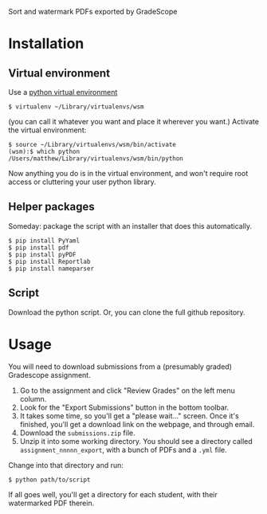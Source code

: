 Sort and watermark PDFs exported by GradeScope

# Installation

## Virtual environment

Use a [python virtual environment](https://packaging.python.org/guides/installing-using-pip-and-virtualenv/)

    $ virtualenv ~/Library/virtualenvs/wsm
    
(you can call it whatever you want and place it wherever you want.)  Activate the virtual environment:

    $ source ~/Library/virtualenvs/wsm/bin/activate
    (wsm):$ which python
    /Users/matthew/Library/virtualenvs/wsm/bin/python
    
Now anything you do is in the virtual environment, and won't require root access or cluttering your user
python library.

## Helper packages

Someday: package the script with an installer that does this automatically.

    $ pip install PyYaml
    $ pip install pdf
    $ pip install pyPDF
    $ pip install Reportlab
    $ pip install nameparser
    
## Script

Download the python script.  Or, you can clone the full github repository.

# Usage

You will need to download submissions from a (presumably graded) Gradescope assignment.  

1. Go to the assignment and click "Review Grades" on the left menu column.
2. Look for the "Export Submissions" button in the bottom toolbar.
3. It takes some time, so you'll get a "please wait..." screen.  Once it's finished, you'll get a download link on the webpage, and through email.
4. Download the `submissions.zip` file.
5. Unzip it into some working directory.  You should see a directory called `assignment_nnnnn_export`, with a bunch of PDFs and a `.yml` file.  

Change into that directory and run:

    $ python path/to/script 

If all goes well, you'll get a directory for each student, with their watermarked PDF therein.
